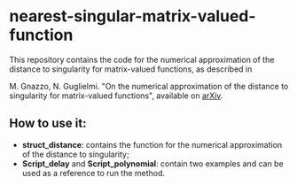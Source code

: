 # nearest-singular-matrix-valued-function
This repository contains the code for the numerical approximation of the distance to singularity for matrix-valued functions, as described in

M. Gnazzo, N. Guglielmi. "On the numerical approximation of the distance to singularity for matrix-valued functions", available on [arXiv](https://arxiv.org/abs/2309.01220).

## How to use it:
* **struct_distance**: contains the function for the numerical approximation of the distance to singularity;
* **Script_delay** and **Script_polynomial**: contain two examples and can be used as a reference to run the method.

